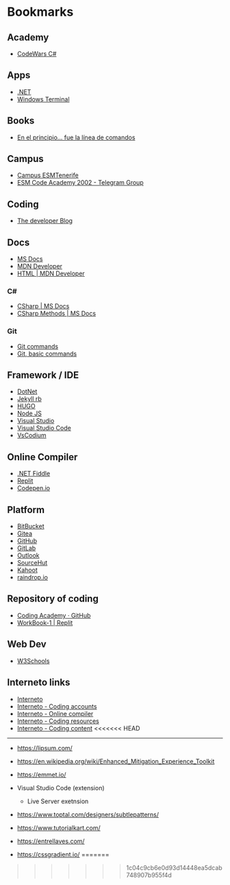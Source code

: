 # Bookmarks

## Academy
- [CodeWars C#](https://www.codewars.com/join?language=csharp)

## Apps
- [.NET](https://dotnet.microsoft.com/en-us/download)
- [Windows Terminal](https://apps.microsoft.com/store/detail/windows-terminal/9N0DX20HK701)

## Books
- [En el principio... fue la línea de comandos](https://biblioweb.sindominio.net/telematica/command_es/)

## Campus
- [Campus ESMTenerife](http://campus.esmtenerife.eu/)
- [ESM Code Academy 2002 - Telegram Group](https://t.me/+vKUMlnHLr50yMWY0)

## Coding
- [The developer Blog](https://thedeveloperblog.com/)

## Docs
- [MS Docs](https://docs.microsoft.com/en-us/)
- [MDN Developer](https://developer.mozilla.org/)
- [HTML | MDN Developer](https://developer.mozilla.org/docs/Web/HTML)

### C#
- [CSharp | MS Docs](https://docs.microsoft.com/en-us/dotnet/csharp/)
- [CSharp Methods | MS Docs](https://docs.microsoft.com/en-us/dotnet/csharp/methods)
### Git
- [Git commands](https://github.com/Curiosity432/Git-commands)
- [Git, basic commands](https://www.hostinger.com/tutorials/basic-git-commands)

## Framework / IDE
- [DotNet](https://dotnet.microsoft.com/en-us/)
- [Jekyll rb](https://jekyllrb.com/)
- [HUGO](https://gohugo.io/)
- [Node JS](https://nodejs.org/en/)
- [Visual Studio](https://visualstudio.microsoft.com/es/)
- [Visual Studio Code](https://code.visualstudio.com/)
- [VsCodium](https://vscodium.com/)

## Online Compiler
- [.NET Fiddle](https://dotnetfiddle.net/)
- [Replit](https://replit.com)
- [Codepen.io](https://codepen.io/pen)

## Platform
- [BitBucket](https://bitbucket.org/)
- [Gitea](https://gitea.io/en-us/)
- [GitHub](https://github.com/)
- [GitLab](https://about.gitlab.com/)
- [Outlook](https://outlook.live.com/mail/0/)
- [SourceHut](https://sourcehut.org/)
- [Kahoot](https://kahoot.it/)
- [raindrop.io](https://raindrop.io/)

## Repository of coding
- [Coding Academy · GitHub](https://github.com/David7ce/CodingAcademy)
- [WorkBook-1 | Replit](https://replit.com/@prueba8475/Workbook-1#main.cs)

## Web Dev
- [W3Schools](https://www.w3schools.com/)

## Interneto links
- [Interneto](https://raindrop.io/interneto/)
- [Interneto - Coding accounts](https://raindrop.io/Interneto/coding-account-19046049)
- [Interneto - Online compiler](https://raindrop.io/Interneto/online-compiler-19046054)
- [Interneto - Coding resources](https://raindrop.io/Interneto/coding-resources-19046052)
- [Interneto - Coding content](https://raindrop.io/Interneto/coding-content-22053379)
<<<<<<< HEAD

---

- https://lipsum.com/
- https://en.wikipedia.org/wiki/Enhanced_Mitigation_Experience_Toolkit
- https://emmet.io/

- Visual Studio Code (extension)
    - Live Server exetnsion

- https://www.toptal.com/designers/subtlepatterns/
- https://www.tutorialkart.com/
- https://entrellaves.com/
- https://cssgradient.io/
=======
>>>>>>> 1c04c9cb6e0d93d14448ea5dcab748907b955f4d
